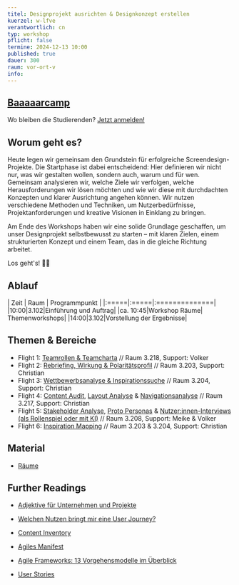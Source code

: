 ```yaml
---
titel: Designprojekt ausrichten & Designkonzept erstellen
kuerzel: w-lfve
verantwortlich: cn
typ: workshop
pflicht: false
termine: 2024-12-13 10:00
published: true
dauer: 300
raum: vor-ort-v
info: 
---
```


## [Baaaaarcamp](https://www.th-koeln.de/hochschule/barcamp-campus-gummersbach-2025_120700.php)
Wo bleiben die Studierenden? [Jetzt anmelden!](https://miro.com/app/board/uXjVLGMz2Ko=/)


## Worum geht es?

Heute legen wir gemeinsam den Grundstein für erfolgreiche Screendesign-Projekte. Die Startphase ist dabei entscheidend: Hier definieren wir nicht nur, was wir gestalten wollen, sondern auch, warum und für wen. Gemeinsam analysieren wir, welche Ziele wir verfolgen, welche Herausforderungen wir lösen möchten und wie wir diese mit durchdachten Konzepten und klarer Ausrichtung angehen können. Wir nutzen verschiedene Methoden und Techniken, um Nutzerbedürfnisse, Projektanforderungen und kreative Visionen in Einklang zu bringen. 

Am Ende des Workshops haben wir eine solide Grundlage geschaffen, um unser Designprojekt selbstbewusst zu starten – mit klaren Zielen, einem strukturierten Konzept und einem Team, das in die gleiche Richtung arbeitet.

Los geht's! 💪🏽

## Ablauf

| Zeit | Raum | Programmpunkt |
|:=====|:=====|:==============|
|10:00|3.102|Einführung und Auftrag|
|ca. 10:45|Workshop Räume| Themenworkshops|
|14:00|3.102|Vorstellung der Ergebnisse|


## Themen & Bereiche


- Flight 1: [Teamrollen & Teamcharta](/mi-bachelor-screendesign/assignments/workshop-teamrollen-finden/) // Raum 3.218, Support: Volker
- Flight 2: [Rebriefing, Wirkung & Polaritätsprofil](/mi-bachelor-screendesign/assignments/workshop-rebriefing-und-projektausrichtung/) // Raum 3.203, Support: Christian
- Flight 3: [Wettbewerbsanalyse & Inspirationssuche](/mi-bachelor-screendesign/assignments/workshop-wettbewerbsanalyse/) // Raum 3.204, Support: Christian
- Flight 4: [Content Audit](/mi-bachelor-screendesign/assignments/workshop-content-audit/), [Layout Analyse](/mi-bachelor-screendesign/assignments/workshop-layoutanalyse/) & [Navigationsanalyse](/mi-bachelor-screendesign/assignments/workshop-navigationsanalyse/) // Raum 3.217, Support: Christian
- Flight 5: [Stakeholder Analyse](/mi-bachelor-screendesign/assignments/workshop-stakeholderanalyse/), [Proto Personas](/mi-bachelor-screendesign/assignments/workshop-personas/) & [Nutzer:innen-Interviews (als Rollenspiel oder mit KI)](/mi-bachelor-screendesign/assignments/workshop-nutzerinnen-interviews/) // Raum 3.208, Support: Meike & Volker
- Flight 6: [Inspiration Mapping](/mi-bachelor-screendesign/assignments/workshop-inspiration-mapping/) // Raum 3.203 & 3.204, Support: Christian


## Material
- [Räume](../../images/workshop-raeume.png)



<!--

### Problemverständnis
- Was genau soll durch das Redesign verbessert werden? (Usability, Ästhetik, Performance?)
- Welche Probleme oder Beschwerden gibt es mit dem aktuellen Design?
- Welche Ziele verfolgt das Unternehmen oder der Auftraggeber mit dem Redesign?

### Zielgruppen
- Wer sind die Nutzer:innen? Gibt es Primär- und Sekundärzielgruppen?
- Welche Bedürfnisse, Erwartungen und Verhaltensweisen haben sie?
- Welche Probleme erleben sie aktuell mit dem bestehenden Design?

### Wettbewerb und Kontext
- Wie sieht der Wettbewerb aus? Was machen andere gut oder schlecht?
- Welche Trends und Standards existieren in der Branche?
- Gibt es spezifische Einschränkungen, wie z.B. technische Plattformen oder Designsysteme?

### Vision und Erfolgskriterien
- Wie sieht "Erfolg" für das Redesign aus? Welche KPIs oder qualitativen Ziele gibt es?
- Welche Werte, Botschaften oder Emotionen soll das Design vermitteln?
- Was darf auf keinen Fall verloren gehen?

### Techniken und Methoden
1. **Stakeholder Interviews:** Um Geschäftsziele und Erwartungen zu verstehen.
2. **User Research:** Nutzerinterviews, Usability-Tests, Personas und User Journeys erstellen.
3. **Content Audit:** Überblick über bestehende Inhalte schaffen – was ist relevant, was veraltet?
4. **Competitive Benchmarking:** Vergleich mit Konkurrenzprodukten.
5. **Heuristische Evaluation:** Kritische Bewertung des aktuellen Designs basierend auf UX-Prinzipien.
6. **Design Thinking:** Problemdefinition, Brainstorming, Prototyping und Testing.

## Ziele der ersten Phase:
### Ein gemeinsames Verständnis schaffen
   - Was ist das Problem?
   - Wer ist die Zielgruppe?
   - Wie definieren wir Erfolg?

#### Anforderungen und Prioritäten
   - **Muss- und Kann-Anforderungen** formulieren.
   - Erste Feature-Ideen oder Design-Schwerpunkte identifizieren.

####  Risiken minimieren
   - Frühzeitig Annahmen testen (z.B. durch Nutzerinterviews oder Prototypen).

#### Inspiration und Grundlagen sammeln
   - Moodboards, Stilrichtlinien und erste Designideen erstellen.

### **Artefakte der ersten Phase:**
- **Stakeholder- und User Insights:** Dokumentation der wichtigsten Erkenntnisse aus Interviews und Research.
- **Personas und User Journeys:** Visuelle Darstellungen der Zielgruppen und ihrer Bedürfnisse.
- **Content Audit und Feature-Liste:** Struktur und Elemente des Produkts klar erfassen.
- **Moodboard und Inspirationssammlung:** Visuelle und konzeptionelle Orientierung.
- **Problemdefinition und Zielbeschreibung:** Klar formulierter Projektauftrag (Design Brief).


## Arbeitsmaterial
- [Personas](https://miro.com/app/board/uXjVN6jJnvc=/?share_link_id=564177065479)



- [Designreview](https://www.figma.com/file/VktRki0OH37o7wdRz73DAd/Designreview-Vreunde?type=design&node-id=0%3A1&mode=design&t=7xs5hnrl3ei0MZ0m-1)
- [Filedrop Ergebnisse](https://th-koeln.sciebo.de/s/pGhDupomo05QDDJ)
- [Teamarbeit](https://miro.com/app/board/uXjVN7cJXpg=/?share_link_id=593770762700)
- [Personas](https://miro.com/app/board/uXjVN6jJnvc=/?share_link_id=564177065479)
- [User Stories](https://miro.com/app/board/uXjVN6i1vDg=/?share_link_id=744833010975)

- [Markenpersönlichkeit](https://miro.com/app/board/uXjVN6i1vVU=/?share_link_id=681778440505)
- [Research](https://miro.com/app/board/uXjVN6hnIkA=/?share_link_id=338650701391)
- [Look & Feel](https://miro.com/app/board/uXjVN6hnIhQ=/?share_link_id=564160660298)
-->

## Further Readings
- [Adjektive für Unternehmen und Projekte](http://www.online-marketing-txt.de/positive-adjektive-unternehmen)
- [Welchen Nutzen bringt mir eine User Journey?](https://www.omt.de/lexikon/user-journey/#welchen-nutzen-bringt-mir-eine-user-journey)
- [Content Inventory](https://www.usability.gov/how-to-and-tools/methods/content-inventory.html)

- [Agiles Manifest](https://agilemanifesto.org/iso/de/manifesto.html)
- [Agile Frameworks: 13 Vorgehensmodelle im Überblick](https://www.me-company.de/magazin/agile-framework/)
- [User Stories](https://www.me-company.de/magazin/user-stories/)

<!--
Die Planung und Umsetzung eines Screendesign-Projekts im Team erfordert eine strukturierte Herangehensweise. Hier sind einige sinnvolle Schritte, die du berücksichtigen könntest:

1. **Projektdefinition und -ziele:**
   - Kläre die Ziele des Screendesign-Projekts. Was soll erreicht werden? Welche Probleme sollen gelöst werden? Wer ist die Zielgruppe?
   - Definiere den Umfang des Projekts und setze klare Ziele für das Design.

2. **Recherche und Analyse:**
   - Sammle Informationen über die Zielgruppe, Markttrends und Wettbewerber.
   - Analysiere bestehende Designs, um herauszufinden, was funktioniert und was verbessert werden kann.

3. **Festlegung von Anforderungen:**
   - Erarbeite gemeinsam mit dem Team die funktionalen und ästhetischen Anforderungen an das Design.
   - Berücksichtige technische Anforderungen und Einschränkungen.

4. **Erstellung von Designrichtlinien:**
   - Definiere einheitliche Designrichtlinien, um sicherzustellen, dass das Team konsistente Designs erstellt.
   - Festlege Farbschemata, Schriftarten, Symbole und andere Designelemente.

5. **Brainstorming und Ideenfindung:**
   - Führe Brainstorming-Sitzungen durch, um kreative Ideen zu sammeln.
   - Ermutige Teammitglieder, ihre Perspektiven und Vorschläge einzubringen.

6. **Skizzierung und Wireframes:**
   - Erstelle grobe Skizzen und Wireframes, um die grundlegende Struktur und Navigation des Designs zu planen.
   - Überprüfe diese Entwürfe mit dem Team, um frühzeitig Feedback zu erhalten.

7. **Prototyping:**
   - Erstelle interaktive Prototypen, um das Design in Aktion zu zeigen.
   - Teste die Prototypen, um Benutzererfahrungen zu evaluieren und mögliche Verbesserungen zu identifizieren.

8. **Design-Iteration:**
   - Setze das Feedback des Teams und der Stakeholder um und überarbeite das Design entsprechend.
   - Führe regelmäßige Überprüfungen durch, um sicherzustellen, dass das Design den Anforderungen entspricht.

9. **Entwicklungszusammenarbeit:**
   - Arbeite eng mit Entwicklern zusammen, um sicherzustellen, dass das Design technisch umsetzbar ist.
   - Kläre Unklarheiten und halte regelmäßige Meetings, um den Fortschritt zu besprechen.

10. **Endabnahme und Dokumentation:**
    - Führe abschließende Überprüfungen durch, um sicherzustellen, dass alle Anforderungen erfüllt sind.
    - Dokumentiere das Design, einschließlich aller relevanten Details für Entwickler und andere Stakeholder.

11. **Implementierung und Launch:**
    - Unterstütze das Entwicklerteam während der Implementierungsphase.
    - Überwache den Launch und behebe eventuelle auftretende Probleme.

12. **Feedback und Verbesserung:**
    - Sammle nach dem Launch Feedback von Benutzern und Teammitgliedern.
    - Nutze das Feedback für zukünftige Verbesserungen und Iterationen.

Eine klare Kommunikation und Zusammenarbeit sind während des gesamten Prozesses entscheidend. Nutze Tools für die Zusammenarbeit im Team, um den Workflow zu optimieren.

Bei den ersten Schritten eines Screendesign-Projekts sind bestimmte Arbeitstechniken und Methoden besonders sinnvoll und hilfreich. Hier sind einige, die du in Betracht ziehen kannst:

1. **Design Thinking:**
   - Design Thinking ist eine kreative Problemlösungsmethode, die sich auf die Bedürfnisse der Benutzer konzentriert. Durch Phasen wie Verstehen, Beobachten, Ideen generieren, Prototypen erstellen und Testen kann das Team gemeinsam innovative Lösungen entwickeln.

2. **User Persona erstellen:**
   - Erstelle detaillierte Benutzerprofile (Personas), um ein besseres Verständnis für die Zielgruppe zu bekommen. Dies hilft bei der Fokussierung des Designs auf die Bedürfnisse und Präferenzen der Benutzer.

3. **Empathy Mapping:**
   - Nutze Empathy Mapping, um tieferes Verständnis für die Gefühle, Bedürfnisse und Herausforderungen der Benutzer zu entwickeln. Dies hilft dabei, Designs zu schaffen, die wirklich auf die Benutzer zugeschnitten sind.

4. **Mind Mapping:**
   - Verwende Mind Maps, um Ideen zu sammeln und zu organisieren. Dies hilft dabei, Zusammenhänge zu erkennen und kreative Ansätze zu fördern.

5. **Storyboarding:**
   - Erstelle Storyboards, um den Ablauf und die Interaktionen in der Benutzererfahrung zu visualisieren. Dies ermöglicht es, frühzeitig potenzielle Probleme zu identifizieren und zu beheben.

6. **SWOT-Analyse:**
   - Führe eine SWOT-Analyse (Stärken, Schwächen, Chancen, Bedrohungen) durch, um die aktuelle Situation und Umgebung zu bewerten. Dies hilft bei der Identifizierung von Chancen und Herausforderungen.

7. **Prototyping:**
   - Erstelle Prototypen, um frühzeitig eine greifbare Vorstellung des Designs zu erhalten. Prototypen helfen dabei, Ideen zu testen und schnell auf Feedback zu reagieren.

8. **Designsprints:**
   - Designsprints sind intensive, zeitlich begrenzte Workshops, die sich auf die schnelle Entwicklung von Ideen und Prototypen konzentrieren. Sie sind besonders nützlich, um in kurzer Zeit kreative Lösungen zu generieren.

9. **Kollaborative Tools nutzen:**
   - Nutze kollaborative Tools wie Miro, Figma oder Adobe XD, um gemeinsam im Team Ideen zu sammeln, zu skizzieren und Prototypen zu erstellen. Dies erleichtert die Zusammenarbeit, auch wenn Teammitglieder an verschiedenen Standorten arbeiten.

10. **Agile Methoden:**
    - Implementiere agile Methoden wie Scrum oder Kanban, um den Designprozess in sinnvolle Iterationen aufzuteilen und flexibel auf Veränderungen reagieren zu können.

11. **Feedback einholen:**
    - Holen Sie früh und regelmäßig Feedback von Stakeholdern, Teammitgliedern und potenziellen Benutzern ein. Dies ermöglicht es, das Design kontinuierlich zu verbessern.

Diese Arbeitstechniken und Methoden können je nach Projekt und Teamanforderungen angepasst werden. Es ist wichtig, flexibel zu sein und den Prozess entsprechend den spezifischen Bedürfnissen anzupassen.

---

Ein semantisches Differenzial ist eine Methode in der Psychologie und Marktforschung, die verwendet wird, um die subjektive Wahrnehmung von Begriffen oder Konzepten zu erfassen. Es könnte im Kontext des Screendesigns auf verschiedene Weisen helfen:

1. **Bewertung von Designelementen:**
   - Ein semantisches Differenzial kann dazu verwendet werden, Designelemente oder -konzepte zu bewerten. Durch die Verwendung von entgegengesetzten Adjektiven auf einer Skala können Benutzer ihre Eindrücke von bestimmten Designaspekten ausdrücken, zum Beispiel von "modern" bis "klassisch" oder von "freundlich" bis "formell".

2. **Benutzererfahrung bewerten:**
   - Bei der Gestaltung von Benutzeroberflächen (UI) und Benutzererfahrungen (UX) kann ein semantisches Differenzial verwendet werden, um die wahrgenommene Usability, Ästhetik und Benutzerfreundlichkeit zu bewerten. Dies kann dazu beitragen, Designentscheidungen zu treffen, die besser den Erwartungen und Präferenzen der Benutzer entsprechen.

3. **Konsistenz im Design sicherstellen:**
   - Durch die Verwendung eines semantischen Differenzials können Designer sicherstellen, dass verschiedene Elemente im Design konsistent wahrgenommen werden. Dies ist wichtig, um eine klare und einheitliche Benutzererfahrung zu schaffen.

4. **Feedback von Stakeholdern einholen:**
   - Wenn Stakeholder unterschiedliche Perspektiven haben, kann ein semantisches Differenzial dazu beitragen, ihre Wahrnehmung und Bewertung von Designs zu verstehen. Dies erleichtert die Integration von Feedback in den Designprozess.

5. **Priorisierung von Designaspekten:**
   - Bei der Entscheidungsfindung im Designprozess kann ein semantisches Differenzial verwendet werden, um Prioritäten zu setzen und zu bestimmen, welche Aspekte für die Benutzer und Stakeholder besonders wichtig sind.

6. **Optimierung von Kommunikation:**
   - Das semantische Differenzial kann auch als Kommunikationsmittel innerhalb des Designteams dienen. Es hilft dabei, die verschiedenen Wahrnehmungen und Vorstellungen der Teammitglieder zu klären und sicherzustellen, dass alle auf die gleiche Weise über bestimmte Designaspekte denken.

Es ist wichtig zu beachten, dass das semantische Differenzial ein Werkzeug ist, das in Verbindung mit anderen Forschungs- und Designmethoden verwendet werden sollte. Es bietet eine strukturierte Möglichkeit, subjektive Meinungen und Wahrnehmungen zu erfassen und kann einen wertvollen Beitrag zu einem evidenzbasierten Designprozess leisten.

---

Ein Moodboard kann in verschiedenen Phasen des Screendesigns einen bedeutenden Beitrag leisten. Hier sind einige Wege, wie ein Moodboard nützlich sein kann:

1. **Inspiration und Kreativität:**
   - Moodboards dienen als visuelle Inspirationsquellen. Sie ermöglichen es dem Designteam, verschiedene visuelle Stile, Farbpaletten und Designelemente zu erkunden, um kreative Ideen zu entwickeln.

2. **Klärung des Designstils:**
   - Ein Moodboard hilft dabei, den gewünschten Designstil zu klären. Durch die Zusammenstellung von Bildern, Farben und Texturen können Teammitglieder und Stakeholder besser verstehen, wie das Design aussehen soll.

3. **Konsens im Team herstellen:**
   - Indem ein Moodboard als Referenz dient, können unterschiedliche Teammitglieder und Stakeholder leichter einen Konsens über den visuellen Ansatz und die Ästhetik finden. Es schafft eine gemeinsame Grundlage für die Diskussion und Entscheidungsfindung.

4. **Kommunikation mit Stakeholdern:**
   - Ein Moodboard ist ein ausgezeichnetes Mittel, um mit Stakeholdern zu kommunizieren. Anstatt abstrakte Konzepte verbal zu beschreiben, können Sie mit einem Moodboard visuelle Ideen präsentieren und sicherstellen, dass alle Beteiligten die gleiche Vorstellung vom gewünschten Design haben.

5. **Festlegung von Farbpaletten:**
   - Durch die Auswahl und Anordnung von Farben auf dem Moodboard können Designer klare Farbpaletten definieren. Dies ist entscheidend für die Schaffung einer konsistenten visuellen Identität.

6. **Textur und Stimmung übermitteln:**
   - Textur kann einen großen Einfluss auf die Wahrnehmung eines Designs haben. Ein Moodboard ermöglicht es, verschiedene Texturen zu erforschen und die gewünschte Stimmung oder Atmosphäre für das Design zu vermitteln.

7. **Erstellung von Designrichtlinien:**
   - Ein Moodboard kann als Ausgangspunkt für die Entwicklung von Designrichtlinien dienen. Es legt den visuellen Ton fest und dient als Referenz für zukünftige Designentscheidungen.

8. **Vermeidung von Missverständnissen:**
   - Visuelle Elemente können oft leichter verstanden werden als verbale Erklärungen. Ein Moodboard reduziert das Risiko von Missverständnissen, indem es klare visuelle Referenzen für das Design liefert.

9. **Feedback einholen:**
   - Das Moodboard kann dazu verwendet werden, frühzeitig Feedback einzuholen, bevor viel Zeit in die detaillierte Ausarbeitung des Designs investiert wird. Dies spart Zeit und Ressourcen.

10. **Selbstreflexion für den Designer:**
    - Ein Moodboard kann auch für den Designer selbst als Werkzeug der Selbstreflexion dienen. Es ermöglicht dem Designer, seine eigenen Gedanken und Vorstellungen zu klären und sicherzustellen, dass er auf dem richtigen Weg ist.

Insgesamt fungiert ein Moodboard als visuelle Roadmap, die dem Designteam und den Stakeholdern dabei hilft, eine klare Vorstellung vom gewünschten Design zu entwickeln und zu teilen.

-->

<!--
## Worum geht es?
Bislang waren unserer Layouts relativ simple, d.h. sie enthielten wenige Elemente. Heute nähern wir uns Konzepten für Layouts, die vielen Elementen Platz bieten.

## Material
- [Folien zum Thema Layout](../../download/workshops/layouts/layout_raster.pdf)
- [Space, Grids, and Layouts](https://www.designsystems.com/space-grids-and-layouts/)
- [Building Better UI Designs With Layout Grids](https://www.smashingmagazine.com/2017/12/building-better-ui-designs-layout-grids/)
- [Content Inventory](https://www.nngroup.com/articles/content-audits/) 

## Weiterführendes Material
- [14 layout design trends](https://webflow.com/blog/layout-design)
- [Design Systems](https://www.designsystems.com/)
- [Share Files with Collaborators](https://help.figma.com/article/385-share-files)
- [Google Sheets Link Plugin](https://docs.sheetssync.app/)
- [Atomic Design](http://atomicdesign.bradfrost.com/table-of-contents/)

## Auto Layout Funktion
- [Using Contraints](https://help.figma.com/article/54-constraints)
- [Create Dynamic Designs with Auto Layout](https://help.figma.com/article/453-auto-layout)
- [Design more, resize less, with Auto Layout](https://www.figma.com/blog/announcing-auto-layout/)
- [Quick tips for Auto Layout in Figma](https://uxdesign.cc/quick-tips-for-auto-layout-in-figma-411c639a51b0)

## Iconsets
- [Font Awesome](https://fontawesome.com)
- [Material Design Icons](https://fonts.google.com/icons)
- [Ionicons](http://ionicons.com)
- [Foundation Icons](https://get.foundation/icon-fonts.html)
- [flaticon](https://www.flaticon.com)

## Übungen
- [Komplexe Layouts](/mi-bachelor-screendesign/assignments/workshop-008-complex-layouts-mi/)


## Upload
Diesmal kein Upload :) Wir machen im nächsten Workshop mit den Ergebnissen weiter.


## Sie haben keinen Rechner?
Kein Problem, denn wir haben welche. Allerdings nur Macs. Uuuuuhh. Wenn Sie einen brauchen, bitte rechtzeitig an Volker Schaefer wenden. Unsere Rechner können nur für die Workshops und Trainings ausgeliehen werden. Im MI Pool stehen aber immer Rechner für Sie bereit.
-->
